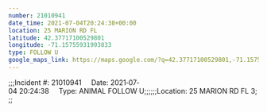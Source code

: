 ```yaml
---
number: 21010941
date_time: 2021-07-04T20:24:38+00:00
location: 25 MARION RD FL 
latitude: 42.37717100529801
longitude: -71.15755931993833
type: FOLLOW U
google_maps_link: https://maps.google.com/?q=42.37717100529801,-71.15755931993833
---
```


;;;Incident #: 21010941     Date: 2021‐07‐04 20:24:38     Type: ANIMAL FOLLOW U;;;;;;Location: 25 MARION RD FL 3;;;
